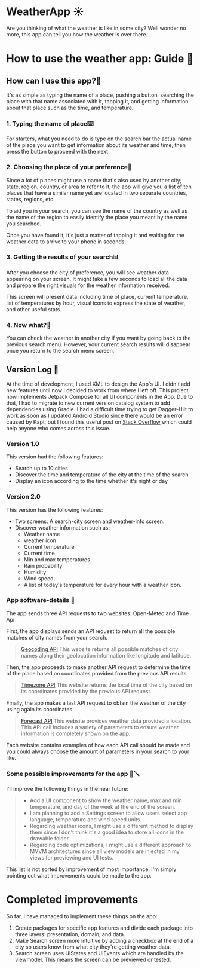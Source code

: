 # WeatherApp ☀️
Are you thinking of what the weather is like in some city? Well wonder no more, this app can tell you how the weather is over there.

# How to use the weather app: Guide 📔

## How can I use this app?📱
It's as simple as typing the name of a place, pushing a button, searching the place with that name
associated with it, tapping it, and getting information about that place such as the time, and temperature.

### 1. Typing the name of place⌨️
For starters, what you need to do is type on the search bar the actual name of the place you want to get
information about its weather and time, then press the button to proceed with the next

### 2. Choosing the place of your preference🗽
Since a lot of places might use a name that's also used by another city; state, region, country, or area to refer to it,
the app will give you a list of ten places that have a similar name yet are located in two separate countries, states, regions, etc.

To aid you in your search, you can see the name of the country as well as the name of the region to easily identify the place you meant by the name you searched.

Once you have found it, it's just a matter of tapping it and waiting for the weather data to arrive to your phone in seconds.

### 3. Getting the results of your search📊
After you choose the city of preference, you will see weather data appearing on your screen.
It might take a few seconds to load all the data and prepare the right visuals for the weather information received.

This screen will present data including time of place, current temperature, list of temperatures by hour, visual icons to express
the state of weather, and other useful stats.

### 4. Now what?🤔
You can check the weather in another city if you want by going back to the previous search menu. However, your current search results 
will disappear once you return to the search menu screen.

## Version Log 📜
At the time of development, I used XML to design the App's UI. I didn't add new features until now I decided to work
from where I left off. This project now implements Jetpack Compose for all UI components in the App. Due to that, I had 
to migrate to new current version catalog system to add dependencies using Gradle. I had a difficult time trying to get 
Dagger-Hilt to work as soon as I updated Android Studio since there would be an error caused by Kapt, but I found this useful
post on [Stack Overflow](https://stackoverflow.com/questions/71525731/java-lang-illegalaccesserror-class-org-jetbrains-kotlin-kapt3-base-kaptcontext)
which could help anyone who comes across this issue.

### Version 1.0
This version had the following features:
* Search up to 10 cities
* Discover the time and temperature of the city at the time of the search
* Display an icon according to the time whether it's night or day

### Version 2.0
This version has the following features:
* Two screens: A search-city screen and weather-info screen.
* Discover weather information such as:
  * Weather name
  * weather icon
  * Current temperature
  * Current time
  * Min and max temperatures
  * Rain probability 
  * Humidity
  * Wind speed.
  * A list of today's temperature for every hour with a weather icon.

### App software-details 🤖

The app sends three API requests to two websites: Open-Meteo and Time Api

First, the app displays sends an API request to return all the possible matches of city names from your search.
>[Geocoding API](https://open-meteo.com/en/docs/geocoding-api)
> This website returns all possible matches of city names along their geolocation information like longitude and latitude.

Then, the app proceeds to make another API request to determine the time of the place based on coordinates provided from the previous API results.
>[Timezone API](https://timeapi.io/)
> This website returns the local time of the city based on its coordinates provided by the previous API request.

Finally, the app makes a last API request to obtain the weather of the city using again its coordinates
>[Forecast API](https://open-meteo.com/en/docs)
> This website provides weather data provided a location. This API call includes a variety of parameters to ensure weather information is completely shown on the app.

Each website contains examples of how each API call should be made and you could always choose the amount of parameters in your search to your like.


### Some possible improvements for the app 🧰🪛
I'll improve the following things in the near future:
> * Add a UI component to show the weather name, max and min temperature, and day of the week at the end of the screen.
> * I am planning to add a Settings screen to allow users select app language, temperature and wind speed units.
> * Regarding weather icons, I might use a different method to display them since I don't think it's a good idea to store all icons in the drawable folder.
> * Regarding code optimizations, I might use a different approach to MVVM architectures since all view models are injected in my views for previewing and UI tests.

This list is not sorted by improvement of most importance, I'm simply pointing out what improvements could be made to the app.

# Completed improvements
So far, I have managed to implement these things on the app:
1) Create packages for specific app features and divide each package into three layers: presentation, domain, and data.
2) Make Search screen more intuitive by adding a checkbox at the end of a city so users know from what city they're getting weather data.
3) Search screen uses UIStates and UIEvents which are handled by the viewmodel. This means the screen can be previewed or tested.



